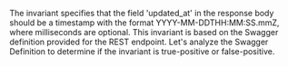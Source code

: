 The invariant specifies that the field 'updated_at' in the response body should be a timestamp with the format YYYY-MM-DDTHH:MM:SS.mmZ, where milliseconds are optional. This invariant is based on the Swagger definition provided for the REST endpoint. Let's analyze the Swagger Definition to determine if the invariant is true-positive or false-positive.
